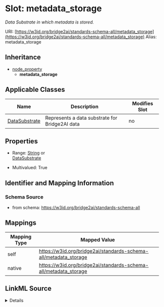 

# Slot: metadata_storage 


_Data Substrate in which metadata is stored._





URI: [https://w3id.org/bridge2ai/standards-schema-all/metadata_storage](https://w3id.org/bridge2ai/standards-schema-all/metadata_storage)
Alias: metadata_storage


## Inheritance

* [node_property](node_property.md)
    * **metadata_storage**






## Applicable Classes

| Name | Description | Modifies Slot |
| --- | --- | --- |
| [DataSubstrate](DataSubstrate.md) | Represents a data substrate for Bridge2AI data |  no  |






## Properties

* Range: [String](String.md)&nbsp;or&nbsp;<br />[DataSubstrate](DataSubstrate.md)

* Multivalued: True




## Identifier and Mapping Information






### Schema Source


* from schema: https://w3id.org/bridge2ai/standards-schema-all




## Mappings

| Mapping Type | Mapped Value |
| ---  | ---  |
| self | https://w3id.org/bridge2ai/standards-schema-all/metadata_storage |
| native | https://w3id.org/bridge2ai/standards-schema-all/metadata_storage |




## LinkML Source

<details>
```yaml
name: metadata_storage
description: Data Substrate in which metadata is stored.
from_schema: https://w3id.org/bridge2ai/standards-schema-all
rank: 1000
is_a: node_property
domain: NamedThing
alias: metadata_storage
domain_of:
- DataSubstrate
range: string
multivalued: true
any_of:
- range: DataSubstrate
- equals_string: file headers

```
</details>